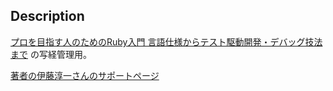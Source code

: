 ## Description
[プロを目指す人のためのRuby入門 言語仕様からテスト駆動開発・デバッグ技法まで](http://gihyo.jp/book/2017/978-4-7741-9397-7) の写経管理用。

[著者の伊藤淳一さんのサポートページ](https://ruby-book.jnito.com/)
